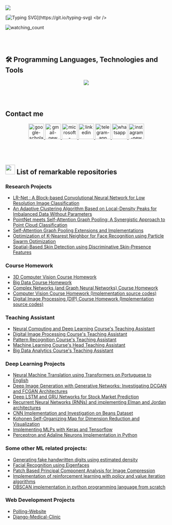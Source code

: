 
<p align="left">
<img src="https://user-images.githubusercontent.com/73097560/115834477-dbab4500-a447-11eb-908a-139a6edaec5c.gif">
</p>


[![Typing SVG](https://readme-typing-svg.herokuapp.com?font=Robot-Bold&pause=1000&size=30&color=&center=true&vCenter=true&width=900&height=110&lines=PhD+student+in+Computer+Engineering+in+AI;Amirkabir+University+of+Technology(AUT);Deep+Learning+Researcher+and+Developer;Compititive+Programmer;)](https://git.io/typing-svg)
<br />
<p align="left"> 
<img src="https://komarev.com/ghpvc/?username=MohsenEbadpour&color=brightgreen" alt="watching_count" /> 
 </p>

<br />
<br />

## 🛠️ Programming Languages, Technologies and Tools

<p align="center">
  <a href="https://skillicons.dev">
    <img src="https://skillicons.dev/icons?i=pytorch,tensorflow,opencv,sklearn,linux,bash,git,docker,kubernetes,prometheus,grafana,redis,elasticsearch,py,anaconda,django,fastapi,go,cs,dotnet&perline=10" />
  </a>
</p>

<br />
<br />

## Contact me

<p align="center">
  <a href="https://scholar.google.com/citations?hl=en&user=8wo0HZcAAAAJ" target="_blank">
<img width="48" height="48" src="https://img.icons8.com/color/48/google-scholar--v3.png" alt="google-scholar--v3"/>
</a>

 <a href="mailto:ebp.mohsen@gmail.com" target="_blank">
<img width="48" height="48" src="https://img.icons8.com/fluency/48/gmail-new.png" alt="gmail-new"/> 
 </a>

 <a href="mailto:mohsenebadpour@outlook.com" target="_blank">
<img width="48" height="48" src="https://img.icons8.com/fluency/48/microsoft-outlook-2019.png" alt="microsoft-outlook-2019"/>
 </a>

 <a href="https://www.linkedin.com/in/mohsen-ebadpour-721a621b5/" target="_blank">
<img width="48" height="48" src="https://img.icons8.com/fluency/48/linkedin.png" alt="linkedin"/>
 </a>


 <a href="https://t.me/Mohsenebp" target="_blank">
<img width="48" height="48" src="https://img.icons8.com/fluency/48/telegram-app.png" alt="telegram-app"/> 
 </a>
 
 <a href="https://wa.me/989361655805" target="_blank">
<img width="48" height="48" src="https://img.icons8.com/fluency/48/whatsapp.png" alt="whatsapp"/>
 </a>

<a href="https://www.instagram.com/mohsenebp/" target="_blank">
<img width="48" height="48" src="https://img.icons8.com/fluency/48/instagram-new.png" alt="instagram-new"/>
</a>
</p>

<br />
<br />

## <picture> <img src = "https://github.com/7oSkaaa/7oSkaaa/blob/main/Images/Statistics.gif?raw=true" width = 30px></piture> List of remarkable repositories
### Research Projects
* [LR-Net : A Block-based Convolutional Neural Network for Low Resolution Image Classification](https://github.com/MohsenEbadpour/LR-Net)
* [An Adaptive Clustering Algorithm Based on Local-Density Peaks for Imbalanced Data Without Parameters](https://github.com/MohsenEbadpour/An-Adaptive-Clustering-Algorithm-Based-on-Local-Density-Peaks-for-Imbalanced-Data-Without-Parameters)
* [PointNet meets Self-Attention Graph Pooling: A Synergistic Approach to Point Cloud Classification](https://github.com/MohsenEbadpour/PointNet-meets-Self-Attention-Graph-Pooling-A-Synergistic-Approach-to-Point-Cloud-Classification)
* [Self-Attention Graph Pooling Extensions and Implementations](https://github.com/MohsenEbadpour/Self-Attention-Graph-Pooling-Extensions-and-Implementations)
* [Optimization of K-Nearest Neighbor for Face Recognition using Particle Swarm Optimization](https://github.com/MohsenEbadpour/Optimization-of-K-nearest-neighbor-using-particle-swarm-optimization-for-face-recognition-paper)
* [Spatial-Based Skin Detection using Discriminative Skin-Presence Features](https://github.com/MohsenEbadpour/Spatial-Based-Skin-Detection-using-Discriminative-Skin-Presence-Features)

### Course Homework
* [3D Computer Vision Course Homework](https://github.com/MohsenEbadpour/3D-Computer-Vision-Course-Homeworks)
* [Big Data Course Homework](https://github.com/MohsenEbadpour/Big-Data-Course-Homeworks)
* [Complex Networks (and Graph Neural Networks) Course Homework](https://github.com/MohsenEbadpour/Complex-Networks-and-Graph-Neural-Networks-Course-Homeworks)
* [Computer Vision Course Homework (Implementation source codes)](https://github.com/MohsenEbadpour/Computer-Vision-Course-Homeworks-Implementation-source-codes-)
* [Digital Image Processing (DIP) Course Homework (Implementation source codes)](https://github.com/MohsenEbadpour/Digital-Image-Processing-DIP-Course-Homeworks--Implementation-Source-Codes)

### Teaching Assistant
* [Neural Computing and Deep Learning Course's Teaching Assistant](https://github.com/MohsenEbadpour/Neural-Computing-and-Deep-Learning-Course-s-Teaching-Assistant)
* [Digital Image Processing Course's Teaching Assistant](https://github.com/MohsenEbadpour/Digital-Image-Processing-Course-s-Teaching-Assistant)
* [Pattern Recognition Course's Teaching Assistant](https://github.com/MohsenEbadpour/Pattern-Recognition-Course-s-Teaching-Assistant)
* [Machine Learning Course's Head Teaching Assistant](https://github.com/MohsenEbadpour/Machine-Learning-Course-s-Head-Teaching-Assistant)
* [Big Data Analytics Course's Teaching Assistant](https://github.com/MohsenEbadpour/Big-Data-Analytics-Course-s-Teaching-Assistant)

### Deep Learning Projects
* [Neural Machine Translation using Transformers on Portuguese to English](https://github.com/MohsenEbadpour/Neural-Machine-Translation-using-Transformers-on-Portuguese-to-English-)
* [Deep Image Generation with Generative Networks: Investigating DCGAN and FCGAN Architectures](https://github.com/MohsenEbadpour/Deep-Image-Generation-with-Generative-Networks--Investigating-DCGAN-and-FCGAN-Architectures)
* [Deep LSTM and GRU Networks for Stock Market Prediction](https://github.com/MohsenEbadpour/Deep-LSTM-and-GRU-Networks-for-Stock-Market-Prediction)
* [Recurrent Neural Networks (RNNs) and implementing Elman and Jordan architectures](https://github.com/MohsenEbadpour/Recurrent-Neural-Networks--RNNs--and-implementing-Elman-and-Jordan-architectures)
* [CNN Implementation and Investigation on Beans Dataset](https://github.com/MohsenEbadpour/CNN-Implementation-and-Investigation-on-Beans-Dataset)
* [Kohonen Self-Organizing Map for Dimension Reduction and Visualization](https://github.com/MohsenEbadpour/Kohonen-Self-Organizing-Map-for-Dimension-Reduction-and-Visualization)
* [Implementing MLPs with Keras and Tensorflow](https://github.com/MohsenEbadpour/Implementing-MLPs-with-Keras-and-Tensorflow)
* [Perceptron and Adaline Neurons Implementation in Python](https://github.com/MohsenEbadpour/Perceptron-and-Adaline-Neurons-Implementation-in-Python)

### Some other ML related projects:
* [Generating fake handwritten digits using estimated density](https://github.com/MohsenEbadpour/Generating-fake-handwritten-digits-using-estimated-density)
* [Facial Recognition using Eigenfaces](https://github.com/MohsenEbadpour/Facial-Recognition-using-Eigenfaces)
* [Patch Based Principal Component Analysis for Image Compression](https://github.com/MohsenEbadpour/Patch-Based-Principal-Component-Analysis-for-Image-Compression)
* [Implementation of reinforcement learning with policy and value iteration algorithms](https://github.com/MohsenEbadpour/Implementation-of-reinforcement-learning-with-policy-and-value-iteration-algorithms)
* [DBSCAN implementation in python programming language from scratch](https://github.com/MohsenEbadpour/DBSCAN-implementation-in-python-programming-language-from-scratch)

### Web Development Projects
* [Polling-Website](https://github.com/MohsenEbadpour/Polling-Website)
* [Django-Medical-Clinic](https://github.com/MohsenEbadpour/Django-Medical-Clinic)


